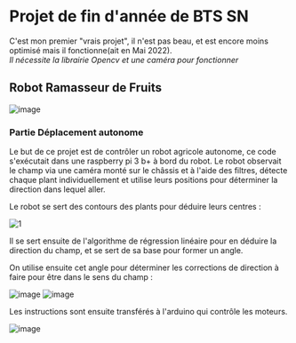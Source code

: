 # Projet de fin d'année de BTS SN 

C'est mon premier "vrais projet", il n'est pas beau, et est encore moins optimisé mais il fonctionne(ait en Mai 2022).  
*Il nécessite la librairie Opencv et une caméra pour fonctionner*

## Robot Ramasseur de Fruits

![image](https://user-images.githubusercontent.com/114387855/217528862-367dd758-f2fc-4aed-8b9b-07fa2f0d1f74.png)

### Partie Déplacement autonome

Le but de ce projet est de contrôler un robot agricole autonome, ce code s'exécutait dans une raspberry pi 3 b+ à bord du robot.
Le robot observait le champ via une caméra monté sur le châssis et à l'aide des filtres, détecte chaque plant individuellement et utilise leurs positions pour déterminer la direction dans lequel aller.  

Le robot se sert des contours des plants pour déduire leurs centres :  

![1](https://user-images.githubusercontent.com/114387855/217525477-ea6a3c24-a3e7-46d2-9448-10f401cffa30.PNG)

Il se sert ensuite de l'algorithme de régression linéaire pour en déduire la direction du champ, et se sert de sa base pour former un angle.  
  
On utilise ensuite cet angle pour déterminer les corrections de direction à faire pour être dans le sens du champ :

![image](https://user-images.githubusercontent.com/114387855/217526705-bdcb7a93-0a77-44b6-9b61-8ad0f8e40514.png)
![image](https://user-images.githubusercontent.com/114387855/217526459-30b37322-5c09-43d3-b25d-82cd75468ae1.png)

Les instructions sont ensuite transférés à l'arduino qui contrôle les moteurs.

![image](https://user-images.githubusercontent.com/114387855/217527997-d8270287-a21f-4225-b11e-a48dfcfbd3dd.png)
